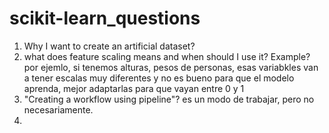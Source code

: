 # scikit-learn_questions

1) Why I want to create an artificial dataset?
2) what does feature scaling means and when should I use it? Example? por ejemlo, si tenemos alturas, pesos de personas, esas variabkles van a tener escalas muy diferentes y no es bueno para que el modelo aprenda, mejor adaptarlas para que vayan entre 0 y 1
3) "Creating a workflow using pipeline"? es un modo de trabajar, pero no necesariamente.
4) 

